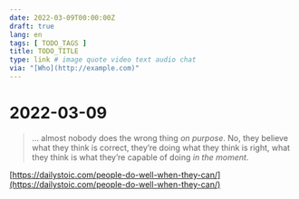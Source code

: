 ```yaml
---
date: 2022-03-09T00:00:00Z
draft: true
lang: en
tags: [ TODO_TAGS ]
title: TODO_TITLE
type: link # image quote video text audio chat
via: "[Who](http://example.com)"
---
```



# 2022-03-09


> … almost nobody does the wrong thing *on purpose*. No, they believe what they think is correct, they’re doing what they think is right, what they think is what they’re capable of doing *in the moment*.

[https://dailystoic.com/people-do-well-when-they-can/](https://dailystoic.com/people-do-well-when-they-can/)

